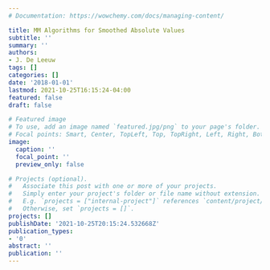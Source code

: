 ```yaml
---
# Documentation: https://wowchemy.com/docs/managing-content/

title: MM Algorithms for Smoothed Absolute Values
subtitle: ''
summary: ''
authors:
- J. De Leeuw
tags: []
categories: []
date: '2018-01-01'
lastmod: 2021-10-25T16:15:24-04:00
featured: false
draft: false

# Featured image
# To use, add an image named `featured.jpg/png` to your page's folder.
# Focal points: Smart, Center, TopLeft, Top, TopRight, Left, Right, BottomLeft, Bottom, BottomRight.
image:
  caption: ''
  focal_point: ''
  preview_only: false

# Projects (optional).
#   Associate this post with one or more of your projects.
#   Simply enter your project's folder or file name without extension.
#   E.g. `projects = ["internal-project"]` references `content/project/deep-learning/index.md`.
#   Otherwise, set `projects = []`.
projects: []
publishDate: '2021-10-25T20:15:24.532668Z'
publication_types:
- '0'
abstract: ''
publication: ''
---
```

